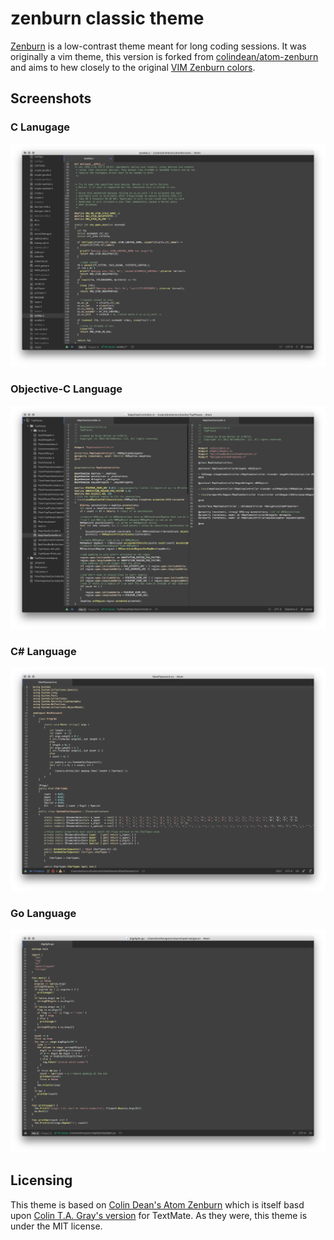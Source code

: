 # zenburn classic theme

[Zenburn](http://kippura.org/zenburnpage/) is a low-contrast theme meant for long coding sessions. It was originally a vim theme, this version is forked from [colindean/atom-zenburn](https://github.com/colindean/atom-zenburn) and aims to hew closely to the original [VIM Zenburn colors](https://github.com/jnurmine/Zenburn/blob/master/colors/zenburn.vim).

## Screenshots

### C Lanugage
![screenshot C language](c.png)

### Objective-C Language
![screenshot Objective-C language](obj-c.png)

### C\# Language
![screenshot C# language](c-sharp.png)

### Go Language
![screenshot Go Language](go.png)

## Licensing

This theme is based on [Colin Dean's Atom Zenburn](https://github.com/colindean/atom-zenburn) which is itself basd upon [Colin T.A. Gray's version](https://github.com/colinta/zenburn) for TextMate. As they were, this theme is under the MIT license.
